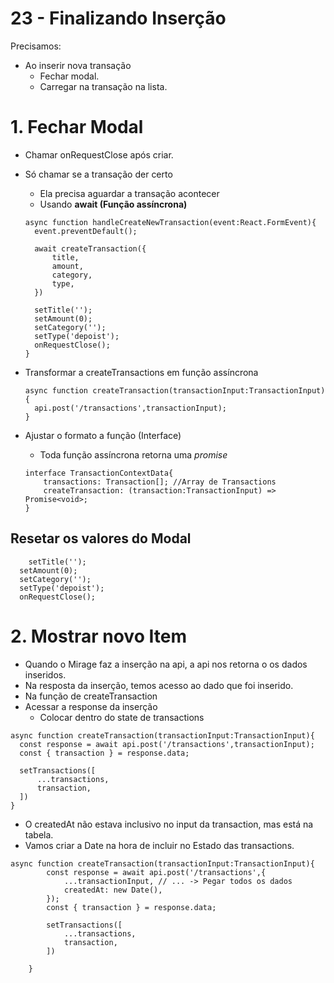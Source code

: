 # 23 - Finalizando Inserção

Precisamos:

- Ao inserir nova transação
    - Fechar modal.
    - Carregar na transação na lista.

# 1. Fechar Modal

- Chamar onRequestClose após criar.
- Só chamar se a transação der certo
    - Ela precisa aguardar a transação acontecer
    - Usando **await (Função assíncrona)**

    ```tsx
    async function handleCreateNewTransaction(event:React.FormEvent){
      event.preventDefault();

      await createTransaction({
          title,
          amount,
          category,
          type,
      })

      setTitle('');
      setAmount(0);
      setCategory('');
      setType('depoist');
      onRequestClose();
    }
    ```

- Transformar a createTransactions em função assíncrona

    ```tsx
    async function createTransaction(transactionInput:TransactionInput){   
      api.post('/transactions',transactionInput);
    }
    ```

- Ajustar o formato a função (Interface)
    - Toda função assíncrona retorna uma *promise*

    ```tsx
    interface TransactionContextData{
    	transactions: Transaction[]; //Array de Transactions
    	createTransaction: (transaction:TransactionInput) => Promise<void>;
    }
    ```

## Resetar os valores do Modal

```tsx
	setTitle('');
  setAmount(0);
  setCategory('');
  setType('depoist');
  onRequestClose();
```

# 2. Mostrar novo Item

- Quando o Mirage faz a inserção na api, a api nos retorna o os dados inseridos.
- Na resposta da inserção, temos acesso ao dado que foi inserido.
- Na função de createTransaction
- Acessar a response da inserção
    - Colocar dentro do state de transactions

```tsx
async function createTransaction(transactionInput:TransactionInput){   
  const response = await api.post('/transactions',transactionInput);
  const { transaction } = response.data;
  
  setTransactions([
      ...transactions,
      transaction,
  ])
}
```

- O createdAt não estava inclusivo no input da transaction, mas está na tabela.
- Vamos criar a Date na hora de incluir no Estado das transactions.

```tsx
async function createTransaction(transactionInput:TransactionInput){   
        const response = await api.post('/transactions',{
            ...transactionInput, // ... -> Pegar todos os dados 
            createdAt: new Date(),
        });
        const { transaction } = response.data;
        
        setTransactions([
            ...transactions,
            transaction,
        ])
        
    }
```